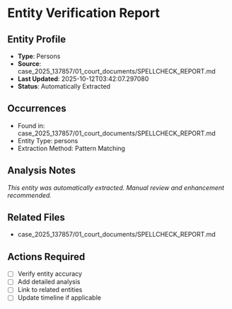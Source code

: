 # Entity Verification Report

## Entity Profile
- **Type**: Persons
- **Source**: case_2025_137857/01_court_documents/SPELLCHECK_REPORT.md
- **Last Updated**: 2025-10-12T03:42:07.297080
- **Status**: Automatically Extracted

## Occurrences
- Found in: case_2025_137857/01_court_documents/SPELLCHECK_REPORT.md
- Entity Type: persons
- Extraction Method: Pattern Matching

## Analysis Notes
*This entity was automatically extracted. Manual review and enhancement recommended.*

## Related Files
- case_2025_137857/01_court_documents/SPELLCHECK_REPORT.md

## Actions Required
- [ ] Verify entity accuracy
- [ ] Add detailed analysis
- [ ] Link to related entities
- [ ] Update timeline if applicable

